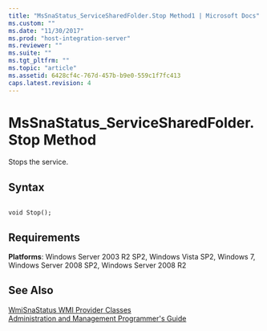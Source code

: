 ```yaml
---
title: "MsSnaStatus_ServiceSharedFolder.Stop Method1 | Microsoft Docs"
ms.custom: ""
ms.date: "11/30/2017"
ms.prod: "host-integration-server"
ms.reviewer: ""
ms.suite: ""
ms.tgt_pltfrm: ""
ms.topic: "article"
ms.assetid: 6428cf4c-767d-457b-b9e0-559c1f7fc413
caps.latest.revision: 4
---
```

# MsSnaStatus_ServiceSharedFolder.Stop Method
Stops the service.  
  
## Syntax  
  
```  
  
void Stop();  
```  
  
## Requirements  
 **Platforms**: Windows Server 2003 R2 SP2, Windows Vista SP2, Windows 7, Windows Server 2008 SP2, Windows Server 2008 R2  
  
## See Also  
 [WmiSnaStatus WMI Provider Classes](../HIS2010/wmisnastatus-wmi-provider-classes2.md)   
 [Administration and Management Programmer's Guide](../HIS2010/administration-and-management-programmer-s-guide1.md)